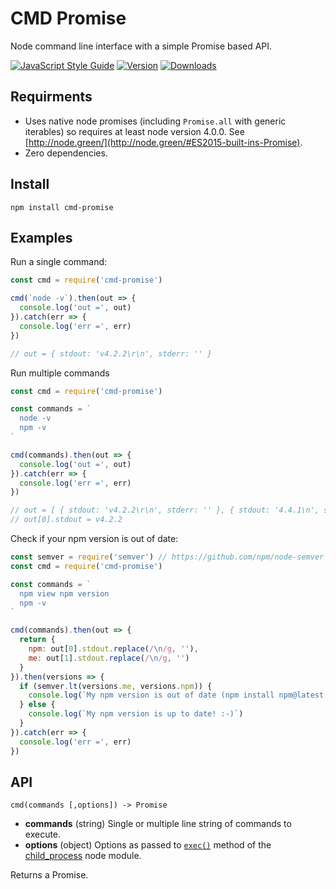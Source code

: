 
# CMD Promise

Node command line interface with a simple Promise based API.

[![JavaScript Style Guide](https://img.shields.io/badge/code%20style-standard-brightgreen.svg)](http://standardjs.com/)
[![Version](https://img.shields.io/npm/v/cmd-promise.svg)](https://www.npmjs.com/package/cmd-promise)
[![Downloads](https://img.shields.io/npm/dt/cmd-promise.svg)](https://www.npmjs.com/package/cmd-promise)

## Requirments

- Uses native node promises (including `Promise.all` with generic iterables) so requires at least node version 4.0.0. See [http://node.green/](http://node.green/#ES2015-built-ins-Promise).
- Zero dependencies.

## Install

`npm install cmd-promise`

## Examples

Run a single command:

```js
const cmd = require('cmd-promise')

cmd(`node -v`).then(out => {
  console.log('out =', out)
}).catch(err => {
  console.log('err =', err)
})

// out = { stdout: 'v4.2.2\r\n', stderr: '' }
```

Run multiple commands

```js
const cmd = require('cmd-promise')

const commands = `
  node -v
  npm -v
`

cmd(commands).then(out => {
  console.log('out =', out)
}).catch(err => {
  console.log('err =', err)
})

// out = [ { stdout: 'v4.2.2\r\n', stderr: '' }, { stdout: '4.4.1\n', stderr: '' } ]
// out[0].stdout = v4.2.2
```

Check if your npm version is out of date:

```js
const semver = require('semver') // https://github.com/npm/node-semver
const cmd = require('cmd-promise')

const commands = `
  npm view npm version
  npm -v
`

cmd(commands).then(out => {
  return {
    npm: out[0].stdout.replace(/\n/g, ''),
    me: out[1].stdout.replace(/\n/g, '')
  }
}).then(versions => {
  if (semver.lt(versions.me, versions.npm)) {
    console.log(`My npm version is out of date (npm install npm@latest -g).`)
  } else {
    console.log(`My npm version is up to date! :-)`)
  }
}).catch(err => {
  console.log('err =', err)
})
```

## API

`cmd(commands [,options]) -> Promise`

- **commands** (string) Single or multiple line string of commands to execute.
- **options** (object) Options as passed to [`exec()`](https://nodejs.org/api/child_process.html#child_process_child_process_exec_command_options_callback) method of the [child_process](https://nodejs.org/api/child_process.html) node module.

Returns a Promise.


